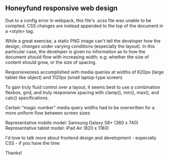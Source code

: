 
## Honeyfund responsive web design

Due to a config error in webpack, this file's .scss file was unable to be compiled. CSS changes are instead appended to the top of the document in a \<style\> tag.

While a great exercise, a static PNG image can't tell the developer how the design, *changes* under varying conditions (especially the layout). In this particular case, the developer is given no information as to how the document should flow with increasing width; e.g: whether the size of content should grow, or the size of spacing. 

Responsiveness accomplished with media queries at widths of 620px (large tablet-like object) and 1120px (small laptop-type screen)

 To gain truly fluid control over a layout, it seems best to use a combination flexbox, grid, and truly responsive spacing with clamp(), min(), max(), and calc() specifications.

Certain "magic number" media query widths had to be overwritten for a more uniform flow between screen sizes


Representative mobile model: Samsung Galaxy S8+ (360 x 740)
Representative tablet model: iPad Air (820 x 1180)

I'd love to talk more about frontend design and development - especially CSS - if you have the time

Thanks!

